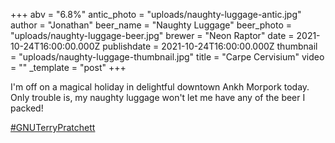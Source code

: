 +++
abv = "6.8%"
antic_photo = "uploads/naughty-luggage-antic.jpg"
author = "Jonathan"
beer_name = "Naughty Luggage"
beer_photo = "uploads/naughty-luggage-beer.jpg"
brewer = "Neon Raptor"
date = 2021-10-24T16:00:00.000Z
publishdate = 2021-10-24T16:00:00.000Z
thumbnail = "uploads/naughty-luggage-thumbnail.jpg"
title = "Carpe Cervisium"
video = ""
_template = "post"
+++

I'm off on a magical holiday in delightful downtown Ankh Morpork today. Only trouble is, my naughty luggage won't let me have any of the beer I packed! 

[#GNUTerryPratchett](http://www.gnuterrypratchett.com/ "GNU Terry Pratchett")
